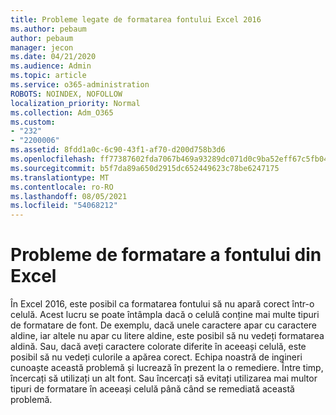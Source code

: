 ```yaml
---
title: Probleme legate de formatarea fontului Excel 2016
ms.author: pebaum
author: pebaum
manager: jecon
ms.date: 04/21/2020
ms.audience: Admin
ms.topic: article
ms.service: o365-administration
ROBOTS: NOINDEX, NOFOLLOW
localization_priority: Normal
ms.collection: Adm_O365
ms.custom:
- "232"
- "2200006"
ms.assetid: 8fdd1a0c-6c90-43f1-af70-d200d758b3d6
ms.openlocfilehash: ff77387602fda7067b469a93289dc071d0c9ba52eff67c5fb04f4426e4034eaf
ms.sourcegitcommit: b5f7da89a650d2915dc652449623c78be6247175
ms.translationtype: MT
ms.contentlocale: ro-RO
ms.lasthandoff: 08/05/2021
ms.locfileid: "54068212"
---
```

# <a name="font-formatting-problems-in-excel"></a>Probleme de formatare a fontului din Excel

În Excel 2016, este posibil ca formatarea fontului să nu apară corect într-o celulă. Acest lucru se poate întâmpla dacă o celulă conține mai multe tipuri de formatare de font. De exemplu, dacă unele caractere apar cu caractere aldine, iar altele nu apar cu litere aldine, este posibil să nu vedeți formatarea aldină. Sau, dacă aveți caractere colorate diferite în aceeași celulă, este posibil să nu vedeți culorile a apărea corect. Echipa noastră de ingineri cunoaște această problemă și lucrează în prezent la o remediere. Între timp, încercați să utilizați un alt font. Sau încercați să evitați utilizarea mai multor tipuri de formatare în aceeași celulă până când se remediată această problemă.
  
